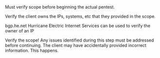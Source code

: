 Must verify scope before beginning the actual pentest.

Verify the client owns the IPs, systems, etc that they provided in the scope.

bgp.he.net
Hurricane Electric Internet Services can be used to verify the owner of an IP

Verify the scope! Any issues identified during this step must be addressed before continuing. The client may have accidentally provided incorrect information. This happens.